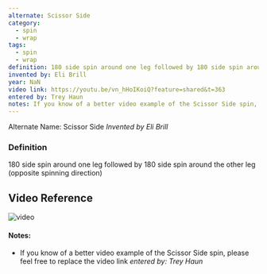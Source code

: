 ```yaml
---
alternate: Scissor Side
category:
  - spin
  - wrap
tags:
  - spin
  - wrap
definition: 180 side spin around one leg followed by 180 side spin around the other leg (opposite spinning direction)
invented by: Eli Brill
year: NaN
video link: https://youtu.be/vn_hHoIKoiQ?feature=shared&t=363
entered by: Trey Haun
notes: If you know of a better video example of the Scissor Side spin, please feel free to replace the video link
---
```

Alternate Name: Scissor Side
*Invented by Eli Brill*

### Definition
180 side spin around one leg followed by 180 side spin around the other leg (opposite spinning direction)

## Video Reference
![video](https://youtu.be/vn_hHoIKoiQ?feature=shared&t=363)

#### Notes:
- If you know of a better video example of the Scissor Side spin, please feel free to replace the video link
*entered by: Trey Haun*
